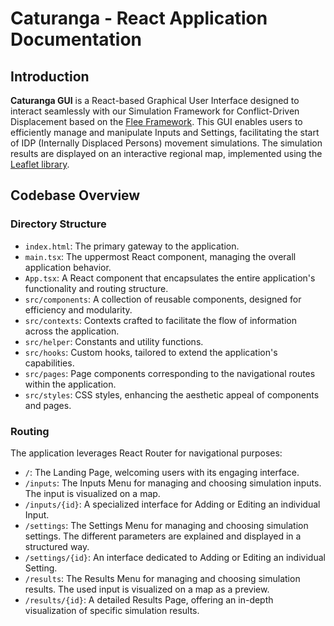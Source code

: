 # Caturanga - React Application Documentation

## Introduction

**Caturanga GUI** is a React-based Graphical User Interface designed to interact seamlessly with our Simulation Framework for Conflict-Driven Displacement based on the [Flee Framework](https://flee.readthedocs.io/en/master/). This GUI enables users to efficiently manage and manipulate Inputs and Settings, facilitating the start of IDP (Internally Displaced Persons) movement simulations. The simulation results are displayed on an interactive regional map, implemented using the [Leaflet library](https://leafletjs.com/reference.html).

## Codebase Overview

### Directory Structure

- `index.html`: The primary gateway to the application.
- `main.tsx`: The uppermost React component, managing the overall application behavior.
- `App.tsx`: A React component that encapsulates the entire application's functionality and routing structure.
- `src/components`: A collection of reusable components, designed for efficiency and modularity.
- `src/contexts`: Contexts crafted to facilitate the flow of information across the application.
- `src/helper`: Constants and utility functions.
- `src/hooks`: Custom hooks, tailored to extend the application's capabilities.
- `src/pages`: Page components corresponding to the navigational routes within the application.
- `src/styles`: CSS styles, enhancing the aesthetic appeal of components and pages.

### Routing

The application leverages React Router for navigational purposes:

- `/`: The Landing Page, welcoming users with its engaging interface.
- `/inputs`: The Inputs Menu for managing and choosing simulation inputs.
  The input is visualized on a map.
- `/inputs/{id}`: A specialized interface for Adding or Editing an individual Input.
- `/settings`: The Settings Menu for managing and choosing simulation settings.
  The different parameters are explained and displayed in a structured way.
- `/settings/{id}`: An interface dedicated to Adding or Editing an individual Setting.
- `/results`: The Results Menu for managing and choosing simulation results.
  The used input is visualized on a map as a preview.
- `/results/{id}`: A detailed Results Page, offering an in-depth visualization of specific simulation results.
